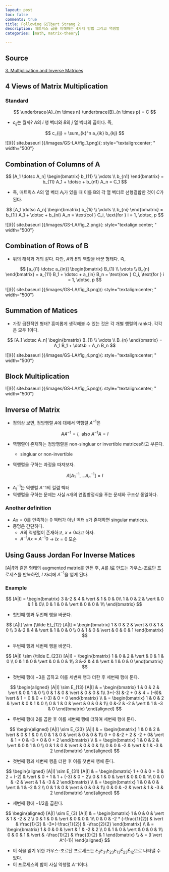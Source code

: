 ```yaml
---
layout: post
toc: false
comments: true
title: Following Gilbert Strang 2
description: 매트릭스 곱을 이해하는 4가지 방법 그리고 역행렬 
categories: [math, matrix-theory]

---
```



## Source 

[3. Multiplication and Inverse Matrices](https://www.youtube.com/watch?v=FX4C-JpTFgY)

## 4 Views of Matrix Multiplication 

### Standard 

$$
\underbrace{A}_{m \times n} \underbrace{B}_{n \times p} = C
$$

- $c_{ij}$는 뭘까? $A$의 $i$ 행 벡터와 $B$의 $j$ 열 벡터의 곱이다. 즉, 

$$
c_{ij} = \sum_{k}^n a_{ik} b_{kj}
$$

![]({{ site.baseurl }}/images/GS-LA/fig_1.png){: style="textalign:center; " width="500"}

## Combination of Columns of A 

$$
[A_1 \dotsc A_n] 
\begin{bmatrix}
b_{11} \\
\vdots \\
b_{n1}
\end{bmatrix} = b_{11} A_1 + \dotsc + b_{n1} A_n = C_1
$$

- 즉, 매트릭스 $A$의 열 벡터 $A_i$가 있을 때 이를 B의 각 열 벡터로 선형결합한 것이 $C$가 된다. 

$$
[A_1 \dotsc A_n] 
\begin{bmatrix}
b_{1i} \\
\vdots \\
b_{ni}
\end{bmatrix} = b_{1i} A_1 + \dotsc + b_{ni} A_n = \text{col } C_i, \text{for } i = 1, \dotsc, p
$$

![]({{ site.baseurl }}/images/GS-LA/fig_2.png){: style="textalign:center; " width="500"}

## Combination of Rows of B 

- 위의 해석과 거의 같다. 다만, $A$와 $B$의 역할을 바꾼 형태다. 즉, 

$$
[a_{i1} \dotsc a_{in}] 
\begin{bmatrix}
B_{1} \\
\vdots \\
B_{n}
\end{bmatrix} = a_{11} B_1 + \dotsc + a_{in} B_n = \text{row } C_i, \text{for } i = 1, \dotsc, p
$$

![]({{ site.baseurl }}/images/GS-LA/fig_3.png){: style="textalign:center; " width="500"}

## Summation of Matices 

- 가장 급진적인 형태? 흥미롭게 생각해볼 수 있는 것은 각 개별 행렬의 rank다. 각각은 모두 1이다. 

$$
[A_1 \dotsc A_n]
\begin{bmatrix}
B_{1} \\
\vdots \\
B_{n}
\end{bmatrix} = A_1 B_1 + \dotsb + A_n B_n
$$

![]({{ site.baseurl }}/images/GS-LA/fig_4.png){: style="textalign:center; " width="500"}

## Block Multiplication 

![]({{ site.baseurl }}/images/GS-LA/fig_5.png){: style="textalign:center; " width="500"}

## Inverse of Matrix 

- 정의상 보면, 정방행렬 $A$에 대해서 역행렬 $A^{-1}$은 

$$
A A^{-1} = I, \text{ also } A^{-1} A = I
$$

- 역행렬이 존재하는 정방행렬을 non-singluar or invertible matrices라고 부른다. 
	- singluar or non-invertible 

- 역행렬을 구하는 과정을 따져보자. 

$$
A [A^{-1}_1, \dotsc A^{-1}_n] = I 
$$

- $A^{-1}_i$는 역행렬 $A^-1$의 컬럼 벡터 
- 역행렬을 구하는 문제는 사실 $n$개의 연립방정식을 푸는 문제와 구조상 동일하다. 

### Another definition 

- $A x = 0$를 만족하는 $0$ 벡터가 아닌 벡터 $x$가 존재하면 singular matrices. 
- 증명은 간단하다. 
	- $A$의 역행렬이 존재하고, $x \neq 0$라고 하자.
	- $A^{-1} A x = A^{-1} 0$ &rarr; $Ix = 0$ 모순 

## Using Gauss Jordan For Inverse Matices 

$[A \vert I]$와 같은 형태의 augmented matrix를 만든 후, $A$를 $I$로 만드는 가우스-조르단 프로세스를 반복하면, $I$ 자리에 $A^{-1}$을 얻게 된다. 

### Example 

$$
[A|I] = 
\begin{bmatrix}
3 &-2 & 4 & \vert & 1 & 0 & 0\\ 
1 & 0 & 2 & \vert & 0 & 1 & 0\\
0 & 1 & 0 & \vert & 0 & 0 & 1\\
\end{bmatrix}
$$

- 첫번째 행과 두번째 행을 바꾼다. 

$$
[A|I] \sim
{\tilde E}_{12} [A|I] = 
\begin{bmatrix}
1 & 0 & 2 & \vert & 0 & 1 & 0 \\
3 &-2 & 4 & \vert & 1 & 0 & 0 \\
0 & 1 & 0 & \vert & 0 & 0 & 1 
\end{bmatrix}
$$

- 두번째 행과 세번째 행을 바꾼다. 

$$
[A|I] \sim
{\tilde E_{23}} [A|I] = 
\begin{bmatrix}
1 & 0 & 2 & \vert & 0 & 1 & 0 \\
0 & 1 & 0 & \vert & 0 & 0 & 1\\
3 &-2 & 4 & \vert & 1 & 0 & 0
\end{bmatrix}
$$

- 첫번째 행에 $-3$을 곱하고 이를 세번째 행과 더한 후 세번째 행에 둔다. 

$$
\begin{aligned}
[A|I] \sim
E_{13} [A|I] & = 
\begin{bmatrix}
1 & 0 & 2 & \vert & 0 & 1 & 0 \\
0 & 1 & 0 & \vert & 0 & 0 & 1\\
3+(-3) &-2 + 0 & 4 + (-6)& \vert & 1 + 0 & 0 + (-3) & 0 + 0
\end{bmatrix} \\
& = 
\begin{bmatrix}
1 & 0 & 2 & \vert & 0 & 1 & 0 \\
0 & 1 & 0 & \vert & 0 & 0 & 1\\
0 &-2 & -2 & \vert & 1 & -3 &  0
\end{bmatrix}
\end{aligned}
$$

- 두번째 행에 2를 곱한 후 이를 세번째 행에 더하여 세번째 행에 둔다. 

$$
\begin{aligned}
[A|I] \sim
E_{23} [A|I] & = 
\begin{bmatrix}
1 & 0 & 2 & \vert & 0 & 1 & 0 \\
0 & 1 & 0 & \vert & 0 & 0 & 1\\
0 + 0 &-2 + 2 & -2 + 0& \vert & 1 + 0 & -3 + 0 &  0 + 2
\end{bmatrix} \\
& = 
\begin{bmatrix}
1 & 0 & 2 & \vert & 0 & 1 & 0 \\
0 & 1 & 0 & \vert & 0 & 0 & 1\\
0 & 0 & -2 & \vert & 1 & -3 &  2
\end{bmatrix}
\end{aligned}
$$

- 첫번째 행과 세번째 행을 더한 후 이를 첫번째 행에 둔다. 

$$
\begin{aligned}
[A|I] \sim
E_{31} [A|I] & = 
\begin{bmatrix}
1 + 0 & 0 + 0 & 2 + (-2) & \vert & 0 + 1 & 1 + (-3) & 0 + 2\\
0 & 1 & 0 & \vert & 0 & 0 & 1\\
0 & 0 & -2 & \vert & 1 & -3 &  2
\end{bmatrix} \\
& = 
\begin{bmatrix}
1 & 0 & 0 & \vert & 1 & -2 & 2 \\
0 & 1 & 0 & \vert & 0 & 0 & 1\\
0 & 0 & -2 & \vert & 1 & -3 &  2
\end{bmatrix}
\end{aligned}
$$

- 세번째 행에 $-1/2$을 곱한다. 

$$
\begin{aligned}
[A|I] \sim
E_{3} [A|I] & = 
\begin{bmatrix}
1 & 0 & 0 & \vert & 1 & -2 & 2 \\
0 & 1 & 0 & \vert & 0 & 0 & 1\\
0 & 0 & -2 * (-\frac{1}{2}) & \vert & \frac{1}{2} & -3*(-\frac{1}{2}) & -\frac{2}{2}
\end{bmatrix} \\
& = 
\begin{bmatrix}
1 & 0 & 0 & \vert & 1 & -2 & 2 \\
0 & 1 & 0 & \vert & 0 & 0 & 1\\
0 & 0 & 1 & \vert & -\frac{1}{2} & \frac{3}{2} &  1
\end{bmatrix} \\
& = [I \vert A^{-1}]
\end{aligned}
$$

- 이 식을 얻기 위한 가우스-조르단 프로세스는 $E_3 E_{31} E_{23} E_{13} {\tilde E_{23}} {\tilde E}_{12}$으로 나타낼 수 있다. 
- 이 프로세스의 합이 사실 역행렬 $A^-1$이다. 
<!--stackedit_data:
eyJoaXN0b3J5IjpbMjY0MzYyNTY4LDI3MDY5NjQ3MSwtMTM0Nj
cyNTA5OSwtMTU4MzA0NTkxNiwtNDQyMjg0ODUyXX0=
-->